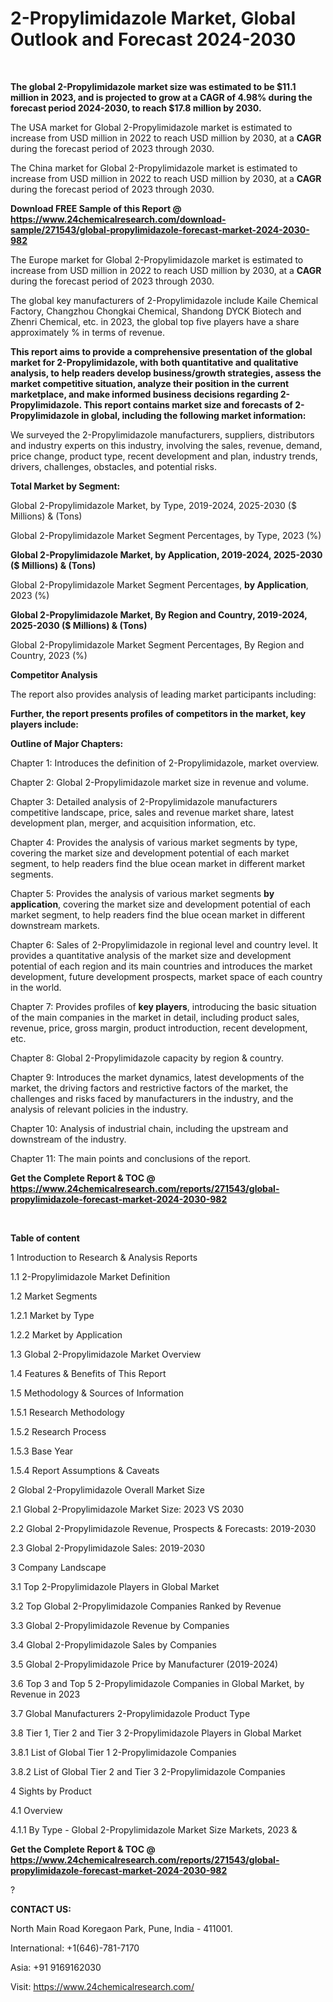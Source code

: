 <h1>2-Propylimidazole Market, Global Outlook and Forecast 2024-2030</h1><br/><p><strong>The global 2-Propylimidazole market size was estimated to be $11.1 million in 2023, and is projected to grow at a <strong>CAGR</strong> of 4.98% during the forecast period 2024-2030, to reach $17.8 million by 2030.</strong></p>
 
 
 
 <p>The USA market for Global 2-Propylimidazole market is estimated to increase from USD million in 2022 to reach USD million by 2030, at a <strong>CAGR</strong> during the forecast period of 2023 through 2030.</p>
 
 
 
 <p>The China market for Global 2-Propylimidazole market is estimated to increase from USD million in 2022 to reach USD million by 2030, at a <strong>CAGR</strong> during the forecast period of 2023 through 2030.</p>
 
 
 
 <div><b>Download FREE Sample of this Report @ <a href="https://www.24chemicalresearch.com/download-sample/271543/global-propylimidazole-forecast-market-2024-2030-982">https://www.24chemicalresearch.com/download-sample/271543/global-propylimidazole-forecast-market-2024-2030-982</a></b></div>
 
 
 
 <p>The Europe market for Global 2-Propylimidazole market is estimated to increase from USD million in 2022 to reach USD million by 2030, at a <strong>CAGR</strong> during the forecast period of 2023 through 2030.</p>
 
 
 
 <p>The global key manufacturers of 2-Propylimidazole include Kaile Chemical Factory, Changzhou Chongkai Chemical, Shandong DYCK Biotech and Zhenri Chemical, etc. in 2023, the global top five players have a share approximately % in terms of revenue.</p>
 
 
 
 <p><strong>This report aims to provide a comprehensive presentation of the global market for 2-Propylimidazole, with both quantitative and qualitative analysis, to help readers develop business/growth strategies, assess the market competitive situation, analyze their position in the current marketplace, and make informed business decisions regarding 2-Propylimidazole. This report contains market size and forecasts of 2-Propylimidazole in global, including the following market information:</strong></p>
 
 
 
 <p>We surveyed the 2-Propylimidazole manufacturers, suppliers, distributors and industry experts on this industry, involving the sales, revenue, demand, price change, product type, recent development and plan, industry trends, drivers, challenges, obstacles, and potential risks.</p>
 
 
 
 <p><strong>Total Market by Segment:</strong></p>
 
 
 
 <p>Global 2-Propylimidazole Market, by Type, 2019-2024, 2025-2030 ($ Millions) & (Tons)</p>
 
 
 
 <p>Global 2-Propylimidazole Market Segment Percentages, by Type, 2023 (%)</p>
 
 
 
 <p><strong>Global 2-Propylimidazole Market, <strong>by Application</strong>, 2019-2024, 2025-2030 ($ Millions) & (Tons)</strong></p>
 
 
 
 <p>Global 2-Propylimidazole Market Segment Percentages, <strong>by Application</strong>, 2023 (%)</p>
 
 
 
 <p><strong>Global 2-Propylimidazole Market, By Region and Country, 2019-2024, 2025-2030 ($ Millions) & (Tons)</strong></p>
 
 
 
 <p>Global 2-Propylimidazole Market Segment Percentages, By Region and Country, 2023 (%)</p>
 
 
 
 <p><strong>Competitor Analysis</strong></p>
 
 
 
 <p>The report also provides analysis of leading market participants including:</p>
 
 
 
 <p><strong>Further, the report presents profiles of competitors in the market, <strong>key players</strong> include:</strong></p>
 
 
 
 <p><strong>Outline of Major Chapters:</strong></p>
 
 
 
 <p>Chapter 1: Introduces the definition of 2-Propylimidazole, market overview.</p>
 
 
 
 <p>Chapter 2: Global 2-Propylimidazole market size in revenue and volume.</p>
 
 
 
 <p>Chapter 3: Detailed analysis of 2-Propylimidazole manufacturers competitive landscape, price, sales and revenue market share, latest development plan, merger, and acquisition information, etc.</p>
 
 
 
 <p>Chapter 4: Provides the analysis of various market segments by type, covering the market size and development potential of each market segment, to help readers find the blue ocean market in different market segments.</p>
 
 
 
 <p>Chapter 5: Provides the analysis of various market segments <strong>by application</strong>, covering the market size and development potential of each market segment, to help readers find the blue ocean market in different downstream markets.</p>
 
 
 
 <p>Chapter 6: Sales of 2-Propylimidazole in regional level and country level. It provides a quantitative analysis of the market size and development potential of each region and its main countries and introduces the market development, future development prospects, market space of each country in the world.</p>
 
 
 
 <p>Chapter 7: Provides profiles of <strong>key players</strong>, introducing the basic situation of the main companies in the market in detail, including product sales, revenue, price, gross margin, product introduction, recent development, etc.</p>
 
 
 
 <p>Chapter 8: Global 2-Propylimidazole capacity by region & country.</p>
 
 
 
 <p>Chapter 9: Introduces the market dynamics, latest developments of the market, the driving factors and restrictive factors of the market, the challenges and risks faced by manufacturers in the industry, and the analysis of relevant policies in the industry.</p>
 
 
 
 <p>Chapter 10: Analysis of industrial chain, including the upstream and downstream of the industry.</p>
 
 
 
 <p>Chapter 11: The main points and conclusions of the report.</p>
 
 
 
 <div><b>Get the Complete Report & TOC @ <a href="https://www.24chemicalresearch.com/reports/271543/global-propylimidazole-forecast-market-2024-2030-982">https://www.24chemicalresearch.com/reports/271543/global-propylimidazole-forecast-market-2024-2030-982</a></b></div>
 
 
 
 <p><br />
 
 <b>Table of content</b></p>
 
 
 
 <p>1 Introduction to Research & Analysis Reports<br />
 
 1.1 2-Propylimidazole Market Definition<br />
 
 1.2 Market Segments<br />
 
 1.2.1 Market by Type<br />
 
 1.2.2 Market by Application<br />
 
 1.3 Global 2-Propylimidazole Market Overview<br />
 
 1.4 Features & Benefits of This Report<br />
 
 1.5 Methodology & Sources of Information<br />
 
 1.5.1 Research Methodology<br />
 
 1.5.2 Research Process<br />
 
 1.5.3 Base Year<br />
 
 1.5.4 Report Assumptions & Caveats<br />
 
 2 Global 2-Propylimidazole Overall Market Size<br />
 
 2.1 Global 2-Propylimidazole Market Size: 2023 VS 2030<br />
 
 2.2 Global 2-Propylimidazole Revenue, Prospects & Forecasts: 2019-2030<br />
 
 2.3 Global 2-Propylimidazole Sales: 2019-2030<br />
 
 3 Company Landscape<br />
 
 3.1 Top 2-Propylimidazole Players in Global Market<br />
 
 3.2 Top Global 2-Propylimidazole Companies Ranked by Revenue<br />
 
 3.3 Global 2-Propylimidazole Revenue by Companies<br />
 
 3.4 Global 2-Propylimidazole Sales by Companies<br />
 
 3.5 Global 2-Propylimidazole Price by Manufacturer (2019-2024)<br />
 
 3.6 Top 3 and Top 5 2-Propylimidazole Companies in Global Market, by Revenue in 2023<br />
 
 3.7 Global Manufacturers 2-Propylimidazole Product Type<br />
 
 3.8 Tier 1, Tier 2 and Tier 3 2-Propylimidazole Players in Global Market<br />
 
 3.8.1 List of Global Tier 1 2-Propylimidazole Companies<br />
 
 3.8.2 List of Global Tier 2 and Tier 3 2-Propylimidazole Companies<br />
 
 4 Sights by Product<br />
 
 4.1 Overview<br />
 
 4.1.1 By Type - Global 2-Propylimidazole Market Size Markets, 2023 &</p>
 
 
 
 <div><b>Get the Complete Report & TOC @ <a href="https://www.24chemicalresearch.com/reports/271543/global-propylimidazole-forecast-market-2024-2030-982">https://www.24chemicalresearch.com/reports/271543/global-propylimidazole-forecast-market-2024-2030-982</a></b></div>
 
 
 
 <p>? </p>
 
 
 
 <p><b>CONTACT US:</b><br />
 
 North Main Road Koregaon Park, Pune, India - 411001.<br />
 
 International: +1(646)-781-7170<br />
 
 Asia: +91 9169162030<br />
 
 Visit: <a href="https://www.24chemicalresearch.com/">https://www.24chemicalresearch.com/</a></p>